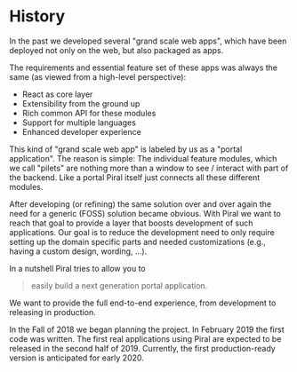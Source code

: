# History

In the past we developed several "grand scale web apps", which have been deployed not only on the web, but also packaged as apps.

The requirements and essential feature set of these apps was always the same (as viewed from a high-level perspective):

- React as core layer
- Extensibility from the ground up
- Rich common API for these modules
- Support for multiple languages
- Enhanced developer experience

This kind of "grand scale web app" is labeled by us as a "portal application". The reason is simple: The individual feature modules, which we call "pilets" are nothing more than a window to see / interact with part of the backend. Like a portal Piral itself just connects all these different modules.

After developing (or refining) the same solution over and over again the need for a generic (FOSS) solution became obvious. With Piral we want to reach that goal to provide a layer that boosts development of such applications. Our goal is to reduce the development need to only require setting up the domain specific parts and needed customizations (e.g., having a custom design, wording, ...).

In a nutshell Piral tries to allow you to

> easily build a next generation portal application.

We want to provide the full end-to-end experience, from development to releasing in production.

In the Fall of 2018 we began planning the project. In February 2019 the first code was written. The first real applications using Piral are expected to be released in the second half of 2019. Currently, the first production-ready version is anticipated for early 2020.
